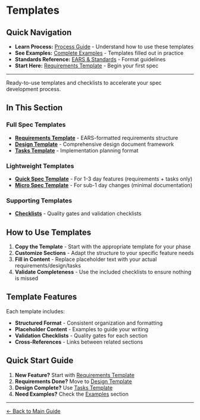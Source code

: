 # Templates

<!-- Navigation Metadata -->
<!-- Section: Templates | Level: Reference | Prerequisites: None -->
<!-- Related: process/README.md, examples/README.md, resources/standards.md -->

## Quick Navigation
- **Learn Process:** [Process Guide](../process/README.md) - Understand how to use these templates
- **See Examples:** [Complete Examples](../examples/README.md) - Templates filled out in practice
- **Standards Reference:** [EARS & Standards](../resources/standards.md) - Format guidelines
- **Start Here:** [Requirements Template](requirements-template.md) - Begin your first spec

---

Ready-to-use templates and checklists to accelerate your spec development process.

## In This Section

### Full Spec Templates
- **[Requirements Template](requirements-template.md)** - EARS-formatted requirements structure
- **[Design Template](design-template.md)** - Comprehensive design document framework
- **[Tasks Template](tasks-template.md)** - Implementation planning format

### Lightweight Templates
- **[Quick Spec Template](quick-spec-template.md)** - For 1-3 day features (requirements + tasks only)
- **[Micro Spec Template](micro-spec-template.md)** - For sub-1 day changes (minimal documentation)

### Supporting Templates
- **[Checklists](checklists.md)** - Quality gates and validation checklists

## How to Use Templates

1. **Copy the Template** - Start with the appropriate template for your phase
2. **Customize Sections** - Adapt the structure to your specific feature needs
3. **Fill in Content** - Replace placeholder text with your actual requirements/design/tasks
4. **Validate Completeness** - Use the included checklists to ensure nothing is missed

## Template Features

Each template includes:
- **Structured Format** - Consistent organization and formatting
- **Placeholder Content** - Examples to guide your writing
- **Validation Checklists** - Quality gates for each section
- **Cross-References** - Links between related sections

## Quick Start Guide

1. **New Feature?** Start with [Requirements Template](requirements-template.md)
2. **Requirements Done?** Move to [Design Template](design-template.md)  
3. **Design Complete?** Use [Tasks Template](tasks-template.md)
4. **Need Examples?** Check the [Examples](../examples/README.md) section

---

[← Back to Main Guide](../../README.md)